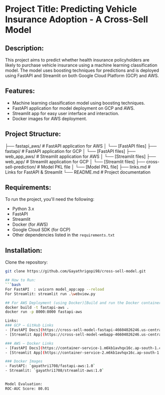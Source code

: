 # Project Title: Predicting Vehicle Insurance Adoption - A Cross-Sell Model

## Description:
This project aims to predict whether health insurance policyholders are likely to purchase vehicle insurance using a machine learning classification model. The model uses boosting techniques for predictions and is deployed using FastAPI and Streamlit on both Google Cloud Platform (GCP) and AWS.

## Features:
- Machine learning classification model using boosting techniques.
- FastAPI application for model deployment on GCP and AWS.
- Streamlit app for easy user interface and interaction.
- Docker images for AWS deployment.

## Project Structure:

├── fastapi_aws/ # FastAPI application for AWS │ └── [FastAPI files] ├── fastapi/ # FastAPI application for GCP │ └── [FastAPI files] ├── web_app_aws/ # Streamlit application for AWS │ └── [Streamlit files] ├── web_app/ # Streamlit application for GCP │ └── [Streamlit files] ├── cross-sell-prediction/ # Model PKL file │ └── [Model PKL file] ├── links.md # Links for FastAPI & Streamlit └── README.md # Project documentation

## Requirements:
To run the project, you'll need the following:
- Python 3.x
- FastAPI
- Streamlit
- Docker (for AWS)
- Google Cloud SDK (for GCP)
- Other dependencies listed in the `requirements.txt`

## Installation:
Clone the repository:
```bash
git clone https://github.com/Gayathrigopi98/cross-sell-model.git

## How to Run:
```bash
For FastAPI  : uvicorn model_app:app --reload
For Streamlit: streamlit run .\webview.py

## For AWS Deployment (using Docker)[Build and run the Docker containers for FastAPI and Streamlit]
docker build -t fastapi-aws .
docker run -p 8000:8000 fastapi-aws

Links:
### GCP – GitHub Links
- [FastAPI Docs](https://cross-sell-model-fastapi-46604026246.us-central1.run.app/docs#/default/predict_predict_post)
- [Streamlit App](https://cross-sell-model-webapp-46604026246.us-central1.run.app)

### AWS – Docker Links
- [FastAPI Docs](https://container-service-1.m6kb1avhqx16c.ap-south-1.cs.amazonlightsail.com/docs#/default/predict_predict_post)
- [Streamlit App](https://container-service-2.m6kb1avhqx16c.ap-south-1.cs.amazonlightsail.com/)

### Docker Images
- FastAPI: `gayathri1708/fastapi-aws:1.0`
- Streamlit: `gayathri1708/streamlit-aws:1.0`

  
Model Evaluation:
ROC-AUC Score: 80.01

